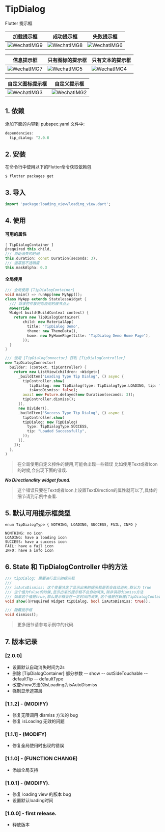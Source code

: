 # TipDialog

Flutter 提示框

| 加载提示框 | 成功提示框 | 失败提示框 |
| --- | --- | --- |
|  ![WechatIMG9](http://qiniu.inrush.cn/2018-08-17-WechatIMG9.jpeg) | ![WechatIMG8](http://qiniu.inrush.cn/2018-08-17-WechatIMG8.jpeg)| ![WechatIMG6](http://qiniu.inrush.cn/2018-08-17-WechatIMG6.jpeg) |


| 信息提示框 | 只有图标的提示框 | 只有文本的提示框  |
| --- | --- | --- |
| ![WechatIMG7](http://qiniu.inrush.cn/2018-08-17-WechatIMG7.jpeg)| ![WechatIMG5](http://qiniu.inrush.cn/2018-08-17-WechatIMG5.jpeg)| ![WechatIMG4](http://qiniu.inrush.cn/2018-08-17-WechatIMG4.jpeg)|


| 自定义图标提示框 | 自定义提示框 |
| --- | --- |
| ![WechatIMG3](http://qiniu.inrush.cn/2018-08-17-WechatIMG3.jpeg)| ![WechatIMG2](http://qiniu.inrush.cn/2018-08-17-WechatIMG2.jpeg)|



## 1. 依赖
添加下面的内容到 pubspec.yaml 文件中:

``` dart
dependencies:
  tip_dialog: ^2.0.0
```

## 2. 安装
在命令行中使用以下的Flutter命令获取依赖包
```
$ flutter packages get
```

## 3. 导入

```dart
import 'package:loading_view/loading_view.dart';
```
## 4. 使用
#### 可用的属性

```dart
[ TipDialogContainer ]
@required this.child,
/// 自动消失的时间
this.duration: const Duration(seconds: 3),
/// 遮罩层不透明度
this.maskAlpha: 0.3
```

#### 全局使用
``` dart
/// 全局使用 [TipDialogContainer]
void main() => runApp(new MyApp());
class MyApp extends StatelessWidget {
  /// 将该控件放到你应用的根节点上
  @override
  Widget build(BuildContext context) {
    return new TipDialogContainer(
        child: new MaterialApp(
          title: 'TipDialog Demo',
          theme: new ThemeData(),
          home: new MyHomePage(title: 'TipDialog Demo Home Page'),
        ));
  }
}

/// 使用 [TipDialogConnector] 获取 [TipDialogController]
new TipDialogConnector(
  builder: (context, tipController) {
    return new ListView(children: <Widget>[
      _buildItem("Loading Type Tip Dialog", () async {
        tipController.show(
           tipDialog: new TipDialog(type: TipDialogType.LOADING, tip: "Loading"),
           isAutoDismiss: false);
        await new Future.delayed(new Duration(seconds: 3));
        tipController.dismiss();
      }),
      new Divider(),
      _buildItem("Success Type Tip Dialog", () async {
        tipController.show(
        tipDialog: new TipDialog(
          type: TipDialogType.SUCCESS,
          tip: "Loaded Successfully",
        ));
      }),
    ]);
  },
)
```
>在全局使用自定义控件的使用,可能会出现一些错误
>比如使用Text或者Icon的时候,会出现下面的错误.

***No Directionality widget found.***

>这个错误只要在Text或者Icon上设置TextDirection的属性就可以了,具体的细节请到示例中查看.

## 5. 默认可用提示框类型
```
enum TipDialogType { NOTHING, LOADING, SUCCESS, FAIL, INFO }

NONTHING: no icon
LOADING: have a loading icon
SUCCESS: have a success icon
FAIL: have a fail icon
INFO: have a info icon
```
## 6. State 和 TipDialogController 中的方法

```dart
/// tipDialog: 需要进行显示的提示框
///
/// isAutoDismiss: 这个变量决定了显示出来的提示框是否会自动消失,默认为 true
/// 这个值为false的时候,显示出来的提示框不会自动消失,除非调用dismiss方法
/// 如果这个值是true,那么提示框会在一定时间内消失,这个值是在新建[TipDialogContainer]的时候设置的.
void show({@required Widget tipDialog, bool isAutoDismiss: true});

/// 隐藏提示框
void dismiss();
```

>更多细节请参考示例中的代码.

## 7. 版本记录
### [2.0.0] 

* 设置默认自动消失时间为2s
* 删除 [TipDialogContainer] 部分参数
    -- show
    -- outSideTouchable
    -- defaultTip
    -- defaultType
* 改变show方法的isLoading为isAutoDismiss
* 强制显示遮罩层

### [1.1.2] - (MODIFY)

* 修复无限调用 dismiss 方法的 bug
* 修复 isLoading 无效的问题

### [1.1.1] - (MODIFY)

* 修复全局使用时出现的错误

### [1.1.0] - (FUNCTION CHANGE)

* 添加全局支持

### [1.0.1] - (MODIFY).

* 修复 loading view 的版本 bug
* 设置默认loading时间

### [1.0.0] - first release.

* 释放版本
